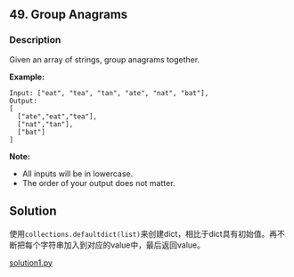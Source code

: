 ## 49. Group Anagrams

### Description

Given an array of strings, group anagrams together.

**Example:**

```
Input: ["eat", "tea", "tan", "ate", "nat", "bat"],
Output:
[
  ["ate","eat","tea"],
  ["nat","tan"],
  ["bat"]
]
```

**Note:**

- All inputs will be in lowercase.
- The order of your output does not matter.

## Solution

使用`collections.defaultdict(list)`来创建dict，相比于dict具有初始值。再不断把每个字符串加入到对应的value中，最后返回value。

[solution1.py](solution1.py)
